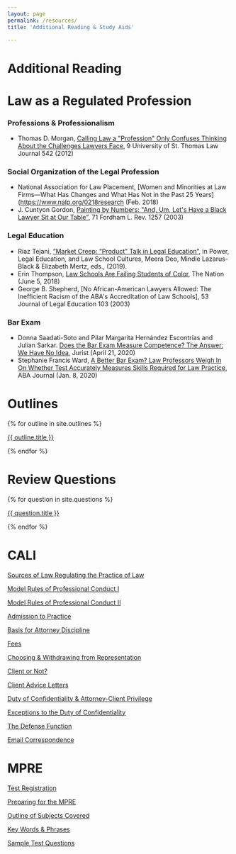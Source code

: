 ```yaml
---
layout: page
permalink: /resources/
title: 'Additional Reading & Study Aids'

---
```


# Additional Reading 

# Law as a Regulated Profession

### Professions & Professionalism 

- Thomas D. Morgan, [Calling Law a "Profession" Only Confuses Thinking About the Challenges Lawyers Face](), 9 University of St. Thomas Law Journal 542 (2012)

### Social Organization of the Legal Profession

- National Association for Law Placement, [Women and Minorities at Law Firms—What Has Changes and What Has Not in the Past 25 Years](https://www.nalp.org/0218research (Feb. 2018)
- J. Cuntyon Gordon, [Painting by Numbers: "And, Um, Let's Have a Black Lawyer Sit at Our Table"](), 71 Fordham L. Rev. 1257 (2003)

### Legal Education 


- Riaz Tejani, [“Market Creep: “Product” Talk in Legal Education”](), in Power, Legal Education, and Law School Cultures, Meera Deo, Mindie Lazarus-Black & Elizabeth Mertz, eds., (2019).
- Erin Thompson, [Law Schools Are Failing Students of Color](https://www.thenation.com/article/archive/law-schools-failing-students-color/), The Nation (June 5, 2018)
- George B. Shepherd, [No African-American Lawyers Allowed: The Inefficient Racism of the ABA's Accreditation of Law Schools], 53 Journal of Legal Education 103 (2003)

### Bar Exam 

- Donna Saadati-Soto and Pilar Margarita Hernández Escontrías and Julian Sarkar. [Does the Bar Exam Measure Competence? The Answer: We Have No Idea](https://www.jurist.org/commentary/2020/04/saadati-soto-escontrias-sarkar-bar-exam/), Jurist (April 21, 2020)
- Stephanie Francis Ward, [A Better Bar Exam? Law Professors Weigh In On Whether Test Accurately Measures Skills Required for Law Practice](https://www.abajournal.com/web/article/building-a-better-bar-exam), ABA Journal (Jan. 8, 2020)


# Outlines

{% for outline in site.outlines %}
<p><a href="{{ site.baseurl }}{{ outline.url }}">{{ outline.title }}</a>
</p>
{% endfor %}

# Review Questions

{% for question in site.questions %}
<p><a href="{{ site.baseurl }}{{ question.url }}">{{ question.title }}</a>
</p>
{% endfor %}

# CALI 

[Sources of Law Regulating the Practice of Law](https://www.cali.org/lesson/655)

[Model Rules of Professional Conduct I](https://www.cali.org/lesson/648)

[Model Rules of Professional Conduct II](https://www.cali.org/lesson/652)

[Admission to Practice](https://www.cali.org/lesson/656)

[Basis for Attorney Discipline](https://www.cali.org/lesson/657)

[Fees](https://www.cali.org/lesson/659)

[Choosing & Withdrawing from Representation](https://www.cali.org/lesson/658)

[Client or Not?](https://www.cali.org/lesson/660)

[Client Advice Letters](https://www.cali.org/lesson/10213)

[Duty of Confidentiality & Attorney-Client Privilege](https://www.cali.org/lesson/1202)

[Exceptions to the Duty of Confidentiality](https://www.cali.org/lesson/1280)

[The Defense Function](https://www.cali.org/lesson/653)

[Email Correspondence](https://www.cali.org/lesson/9658)

# MPRE

[Test Registration](https://www.ncbex.org/exams/mpre/registration/)

[Preparing for the MPRE](https://www.ncbex.org/exams/mpre/preparing/)

[Outline of Subjects Covered](https://www.ncbex.org/pdfviewer/?file=%2Fdmsdocument%2F2)

[Key Words & Phrases](https://www.ncbex.org/pdfviewer/?file=%2Fdmsdocument%2F1)

[Sample Test Questions](https://www.ncbex.org/pdfviewer/?file=%2Fdmsdocument%2F3)
